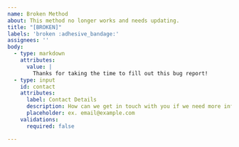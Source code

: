 ```yaml
---
name: Broken Method
about: This method no longer works and needs updating.
title: "[BROKEN]"
labels: 'broken :adhesive_bandage:'
assignees: ''
body:
  - type: markdown
    attributes:
      value: |
        Thanks for taking the time to fill out this bug report!
  - type: input
    id: contact
    attributes:
      label: Contact Details
      description: How can we get in touch with you if we need more info?
      placeholder: ex. email@example.com
    validations:
      required: false

---
```



